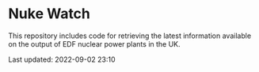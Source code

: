 # Nuke Watch

This repository includes code for retrieving the latest information available on the output of EDF nuclear power plants in the UK.

Last updated: 2022-09-02 23:10